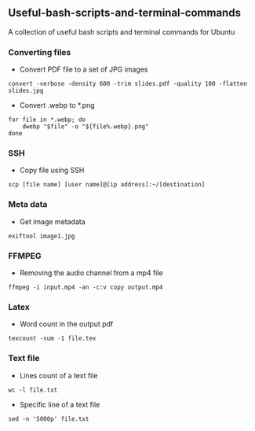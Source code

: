 ## Useful-bash-scripts-and-terminal-commands
A collection of useful bash scripts and terminal commands for Ubuntu


### Converting files

* Convert PDF file to a set of JPG images
```
convert -verbose -density 600 -trim slides.pdf -quality 100 -flatten slides.jpg
```

* Convert .webp to *.png
```
for file in *.webp; do
    dwebp "$file" -o "${file%.webp}.png"
done
```

### SSH

* Copy file using SSH
```
scp [file name] [user name]@[ip address]:~/[destination]
```

### Meta data

* Get image metadata
```
exiftool image1.jpg
```

### FFMPEG

* Removing the audio channel from a mp4 file
```
ffmpeg -i input.mp4 -an -c:v copy output.mp4
```

### Latex

* Word count in the output pdf
```
texcount -sum -1 file.tex
```

### Text file

* Lines count of a text file
```
wc -l file.txt
```

* Specific line of a text file
```
sed -n '5000p' file.txt
```





